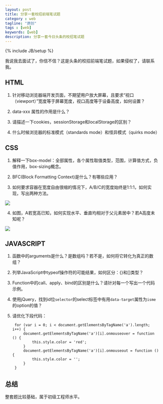 ```yaml
---
layout: post
title: 分享一套校招前端笔试题
category : web
tagline: "原创"
tags : [web]
keywords: [web]
description: 分享一套今日头条的校招笔试题
---
```

{% include JB/setup %}

我说我去面试了，你信不信？这是头条的校招前端笔试题，如果侵权了，请联系我。

## HTML
1. 针对移动浏览器端开发页面，不期望用户放大屏幕，且要求“视口（viewport）”宽度等于屏幕宽度，视口高度等于设备高度，如何设置？

2. data-xxx 属性的作用是什么？

3. 请描述一下cookies，sessionStorage和localStorage的区别？

4. 什么时候浏览器的标准模式（standards mode）和怪异模式（quirks mode）

## CSS
1. 解释一下box-model：全部属性，各个属性取值类型，范围，计算值方式，负值作用，box-sizing概念。

2. BFC(Block Formatting Context)是什么？有哪些应用？

3. 如何要求容器在宽度自由很缩的情况下，A/B/C的宽度始终是1:1:1，如何实现，写出两种方法。

![]({{BLOG_IMG}}441.png)

4. 如图，A若宽高已知，如何实现水平、垂直均相对于父元素居中？若A高度未知呢？

![]({{BLOG_IMG}}442.png)

## JAVASCRIPT
1. 函数中的arguments是什么？是数组吗？若不是，如何将它转化为真正的数组？

2. 列举JavaScript中typeof操作符的可能结果，如何区分：{}和[]类型？

3. Function中的call、apply、bind的区别是什么？请针对每一个写出一个代码示例。

4. 使用jQuery，找到id位`selector`的select标签中有用`data-target`属性为`isme`的option的值？

5. 请优化下段代码：

        for (var i = 0; i < document.getElementsByTagName('a').length; i++) {
            document.getElementsByTagName('a')[i].onmouseover = function () {
                this.style.color = 'red';
            }
            document.getElementsByTagName('a')[i].onmouseout = function () {
                this.style.color = '';
            }
        }

## 总结
整套题比较基础，属于初级工程师水平。
